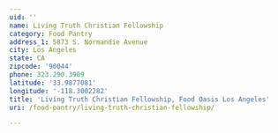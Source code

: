 ```yaml
---
uid: ''
name: Living Truth Christian Fellowship
category: Food Pantry
address_1: 5873 S. Normandie Avenue
city: Los Angeles
state: CA
zipcode: '90044'
phone: 323.290.3909
latitude: '33.9877081'
longitude: '-118.3002282'
title: 'Living Truth Christian Fellowship, Food Oasis Los Angeles'
uri: /food-pantry/living-truth-christian-fellowship/

---
```


